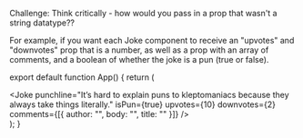Challenge: Think critically - how would you pass in a prop that wasn't a string datatype??

For example, if you want each Joke component to receive an "upvotes" and "downvotes" prop that is a number, as well as a prop with an array of comments, and a boolean of whether the joke is a pun (true or false).

export default function App() {
  return (
    <div>
      <Joke
        punchline="It’s hard to explain puns to kleptomaniacs because they always take things literally."
        isPun={true}
        upvotes={10}
        downvotes={2}
        comments={[{ author: "", body: "", title: "" }]}
      />
    </div>
  );
}
